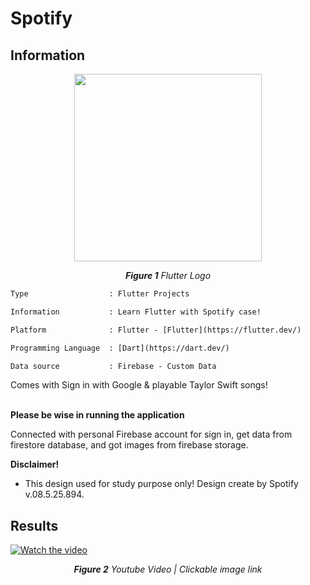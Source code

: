 # Spotify

## Information
<p align="center">
  <img src="https://upload.wikimedia.org/wikipedia/commons/thumb/4/44/Google-flutter-logo.svg/2560px-Google-flutter-logo.svg.png" width="300"/>
</p>
<p align="center"><i><b>Figure 1</b> Flutter Logo</i></p>

```diff
Type                  : Flutter Projects

Information           : Learn Flutter with Spotify case!

Platform              : Flutter - [Flutter](https://flutter.dev/)

Programming Language  : [Dart](https://dart.dev/)

Data source           : Firebase - Custom Data
```

Comes with Sign in with Google & playable Taylor Swift songs! 

<br/>
<b>Please be wise in running the application</b>

Connected with personal Firebase account for sign in, get data from firestore database, and got images from firebase storage.

<b>Disclaimer!</b> 

- This design used for study purpose only! Design create by Spotify v.08.5.25.894.

## Results
[![Watch the video](https://user-images.githubusercontent.com/32255348/178654903-a9462f27-24a8-42ab-bb50-cfba621dc67f.png)](https://youtu.be/0tGT5fGfhs4)
<p align="center"><i><b>Figure 2</b> Youtube Video | Clickable image link</i></p>
